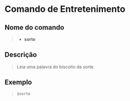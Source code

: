 # Comando de Entretenimento

## Nome do comando
> * **sorte**

## Descrição
> Leia uma palavra do biscoito da sorte.

## Exemplo
> `$sorte`